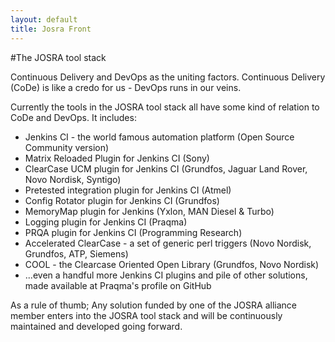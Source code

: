 ```yaml
---
layout: default
title: Josra Front
---
```

#The JOSRA tool stack

Continuous Delivery and DevOps as the uniting factors. Continuous Delivery (CoDe) is like a credo for us - DevOps runs in our veins.

Currently the tools in the JOSRA tool stack all have some kind of relation to CoDe and DevOps. It includes:

* Jenkins CI - the world famous automation platform (Open Source Community version)
* Matrix Reloaded Plugin for Jenkins CI (Sony)
* ClearCase UCM plugin for Jenkins CI (Grundfos, Jaguar Land Rover, Novo Nordisk, Syntigo)
* Pretested integration plugin for Jenkins CI (Atmel)
* Config Rotator plugin for Jenkins CI (Grundfos)
* MemoryMap plugin for Jenkins (Yxlon, MAN Diesel & Turbo)
* Logging plugin for Jenkins CI (Praqma)
* PRQA plugin for Jenkins CI (Programming Research)
* Accelerated ClearCase - a set of generic perl triggers (Novo Nordisk, Grundfos, ATP, Siemens)
* COOL - the Clearcase Oriented Open Library (Grundfos, Novo Nordisk)
* ...even a handful more Jenkins CI plugins and pile of other solutions, made available at Praqma's profile on GitHub

As a rule of thumb; Any solution funded by one of the JOSRA alliance member enters into the JOSRA tool stack and will be continuously maintained and developed going forward.